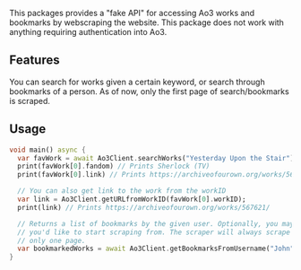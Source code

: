 <!-- 
This README describes the package. If you publish this package to pub.dev,
this README's contents appear on the landing page for your package.

For information about how to write a good package README, see the guide for
[writing package pages](https://dart.dev/guides/libraries/writing-package-pages). 

For general information about developing packages, see the Dart guide for
[creating packages](https://dart.dev/guides/libraries/create-library-packages)
and the Flutter guide for
[developing packages and plugins](https://flutter.dev/developing-packages). 
-->

This packages provides a "fake API" for accessing Ao3 works and bookmarks by webscraping the website. This package does not work with anything requiring authentication into Ao3.

## Features

You can search for works given a certain keyword, or search through bookmarks of a person. As of now, only the first page of search/bookmarks is scraped. 

## Usage
 
```dart
void main() async {
  var favWork = await Ao3Client.searchWorks("Yesterday Upon the Stair");
  print(favWork[0].fandom) // Prints Sherlock (TV) 
  print(favWork[0].link) // Prints https://archiveofourown.org/works/567621/

  // You can also get link to the work from the workID
  var link = Ao3Client.getURLfromWorkID(favWork[0].workID);
  print(link) // Prints https://archiveofourown.org/works/567621/

  // Returns a list of bookmarks by the given user. Optionally, you may choose from which of the bookmark pages (if more than one)
  // you'd like to start scraping from. The scraper will always scrape from the starting point to the end; there's no way to scrape 
  // only one page.
  var bookmarkedWorks = await Ao3Client.getBookmarksFromUsername("John") 
}
```
